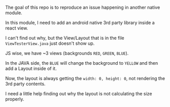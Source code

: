 The goal of this repo is to reproduce an issue happening in another native module.

In this module, I need to add an android native 3rd party library inside a react view.

I can't find out why, but the View/Layout that is in the file `ViewTesterView.java` just doesn't show up.

JS wise, we have ~3 views (backgrounds `RED`, `GREEN`, `BLUE`).

In the JAVA side, the `BLUE` will change the background to `YELLOW` and then add a Layout inside of it.

Now, the layout is always getting the `width: 0, height: 0`, not rendering the 3rd party contents.

I need a little help finding out why the layout is not calculating the size properly.

